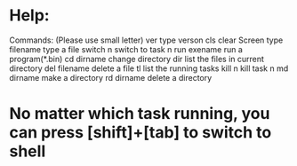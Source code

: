 Help:
============================================================================
Commands:  (Please use small letter)
    ver                   type verson
    cls                   clear Screen
    type filename         type a file
    switch n              switch to task n
    run exename           run a program(*.bin)
    cd dirname            change directory
    dir                   list the files in current directory
    del filename          delete a file
    tl                    list the running tasks
    kill n                kill task n
    md dirname            make a directory
    rd dirname            delete a directory

No matter which task running, you can press [shift]+[tab] to switch to shell
============================================================================
